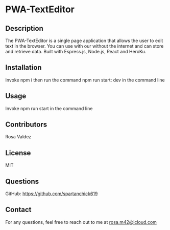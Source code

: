 # PWA-TextEditor

## Description

The PWA-TextEditor is a single page application that allows the user to edit text in the browser. You can use with our without the internet and can store and retrieve data. Built with Espress.js, Node.js, React and HeroKu. 

## Installation

Invoke npm i then run the command npm run start: dev in the command line 

## Usage
Invoke npm run start in the command line

## Contributors

Rosa Valdez

## License

MIT

## Questions

GitHub: https://github.com/spartanchick619

## Contact

For any questions, feel free to reach out to me at rosa.m42@icloud.com
